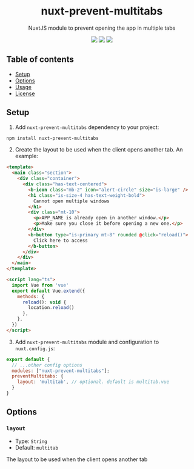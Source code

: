 <h1 align="center">
  nuxt-prevent-multitabs
</h1>
<p align="center">
  NuxtJS module to prevent opening the app in multiple tabs
</p>

<p align="center">
  <a href="https://www.npmjs.com/package/nuxt-prevent-multitabs"><img src="https://img.shields.io/npm/v/nuxt-prevent-multitabs?style=flat-square"></a> <a href="https://www.npmjs.com/package/nuxt-prevent-multitabs"><img src="https://img.shields.io/npm/dt/nuxt-prevent-multitabs?style=flat-square"></a> <a href="#"><img src="https://img.shields.io/github/license/dogchef-be/nuxt-prevent-multitabs?style=flat-square"></a>
</p>

## Table of contents

- [Setup](#setup)
- [Options](#options)
- [Usage](#usage)
- [License](#license)

## Setup

1. Add `nuxt-prevent-multitabs` dependency to your project:

```bash
npm install nuxt-prevent-multitabs
```

2. Create the layout to be used when the client opens another tab. An example:

```html
<template>
  <main class="section">
    <div class="container">
      <div class="has-text-centered">
        <b-icon class="mb-2" icon="alert-circle" size="is-large" />
        <h1 class="is-size-4 has-text-weight-bold">
          Cannot open multiple windows
        </h1>
        <div class="mt-10">
          <p>APP_NAME is already open in another window.</p>
          <p>Make sure you close it before opening a new one.</p>
        </div>
        <b-button type="is-primary mt-8" rounded @click="reload()">
          Click here to access
        </b-button>
      </div>
    </div>
  </main>
</template>

<script lang="ts">
  import Vue from 'vue'
  export default Vue.extend({
    methods: {
      reload(): void {
        location.reload()
      },
    },
  })
</script>
```

3. Add `nuxt-prevent-multitabs` module and configuration to `nuxt.config.js`:

```js
export default {
  // ...other config options
  modules: ["nuxt-prevent-multitabs"];
  preventMultitabs: {
    layout: 'multitab', // optional. default is multitab.vue
  }
}
```

## Options

### `layout`

- Type: `String`
- Default: `multitab`

The layout to be used when the client opens another tab
